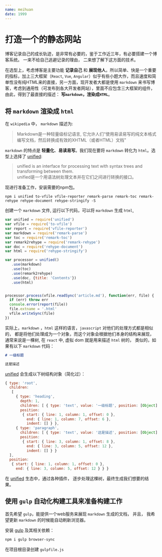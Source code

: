 ```yaml
---
name: meihuan
date: 1999
---
```




# 打造一个的静态网站


博客记录自己的成长轨迹，是非常有必要的，鉴于工作近三年，有必要搭建一个博客系统。 一来不给自己逃避记录的理由， 二来想了解下这方面的技术。

在选型上，考虑博客是主要功能 **记录自己** 和  **展现他人**，所以简单、快是一个重要的指标，加上三大框架（`React`, `Vue`, `Angular`）似乎有些小题大作，而且速度和简单性没有纯HTML来的直接，另一方面，现开发者大都是使用 `markdown` 来书写博客，考虑到通用性（可发布到各大开发者网站），里面不应包含三大框架的组件，由此，得到了最直接的描述： **写`markdown`，渲染成`HTML`**。

## 将 `markdown` 渲染成 `html`

在 `wikipedia` 中， `markdown` 描述为:
> Markdown是一种轻量级标记语言, 它允许人们“使用易读易写的纯文本格式编写文档，然后转换成有效的XHTML（或者HTML）文档”

`markdown` 的特点是 **轻量化**、**易读易写**。我们现在要将 `markdown` 转化为 `html`。选型上选择了 [unified](!https://unified.js.org/):

> unified is an interface for processing text with syntax trees and transforming between them. <br/>
> unified是一个用语法树处理文本并在它们之间进行转换的接口。

现进行准备工作，安装需要的npm包。

```shell
npm i unified to-vfile vfile-reporter remark-parse remark-toc remark-rehype rehype-document rehype-stringify -S
```

创建一个 `markdown` 文件, 运行以下代码，可以将 `markdown` 生成 `html`,

```js
var unified = require('unified')
var vfile = require('to-vfile')
var report = require('vfile-reporter')
var markdown = require('remark-parse')
var toc = require('remark-toc')
var remark2rehype = require('remark-rehype')
var doc = require('rehype-document')
var html = require('rehype-stringify')

var processor = unified()
   .use(markdown)
   .use(toc)
   .use(remark2rehype)
   .use(doc, {title: 'Contents'})
   .use(html)


processor.process(vfile.readSync('article.md'), function(err, file) {
  if (err) throw err
  console.error(report(file))
  file.extname = '.html'
  vfile.writeSync(file)
})

```

实际上，`markdown` ，`html` 这样的语言，`javascript` 对他们的处理方式都是相似的， 都是将他们处理成为一个对象，而这个对象会根据他们本身的结构来展现，通常来说是一棵树, 在 `react` 中, 虚拟 dom 就是用来描述 `html` 树的， 类似的，如果有以下 `markdown` 代码：

```markdown
# 一级标题

这是描述
```

[unified](!https://unified.js.org/) 会生成以下树结构对象（简化过）：

```js
{ type: 'root',
  children:
   [
     { type: 'heading',
       depth: 1,
       children: [ { type: 'text', value: '一级标题', position: [Object] } ],
       position:
        { start: { line: 1, column: 1, offset: 0 },
          end: { line: 1, column: 7, offset: 6 },
          indent: [] } },
     { type: 'paragraph',
       children: [ { type: 'text', value: '这是描述', position: [Object] } ],
       position:
        { start: { line: 3, column: 1, offset: 8 },
          end: { line: 3, column: 5, offset: 12 },
          indent: [] } }
  ],
  position:
   { start: { line: 1, column: 1, offset: 0 },
     end: { line: 3, column: 5, offset: 12 } } }
```

在 [unified](!https://unified.js.org/) 生态中，通过各种插件， 逐步处理这棵树，最终生成我们想要的结果。

## 使用 `gulp` 自动化构建工具来准备构建工作

首先希望 `gulp`，能提供一个web服务来展现 `markdown` 生成的文档， 并且， 我希望更新 `markdown` 的时候能自动刷新浏览器。

安装 [gulp](https://gulpjs.com/) 及其相关依赖：
```bash
npm i gulp browser-sync
```

在项目根目录创建 `gulpfile.js`
